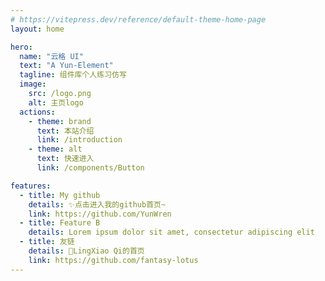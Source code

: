 ```yaml
---
# https://vitepress.dev/reference/default-theme-home-page
layout: home

hero:
  name: "​云格 UI"
  text: "A Yun-Element"
  tagline: 组件库个人练习仿写
  image:
    src: /logo.png
    alt: 主页logo
  actions:
    - theme: brand
      text: 本站介绍
      link: /introduction
    - theme: alt
      text: 快速进入
      link: /components/Button

features:
  - title: My github
    details: ✨点击进入我的github首页~
    link: https://github.com/YunWren
  - title: Feature B
    details: Lorem ipsum dolor sit amet, consectetur adipiscing elit
  - title: 友链
    details: 🦜LingXiao Qi的首页
    link: https://github.com/fantasy-lotus
---
```


